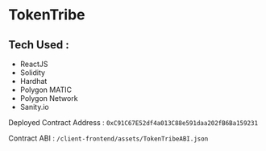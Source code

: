 # TokenTribe

## Tech Used :

- ReactJS
- Solidity
- Hardhat
- Polygon MATIC
- Polygon Network
- Sanity.io

Deployed Contract Address : `0xC91C67E52df4a013C88e591daa202fB6Ba159231`

Contract ABI : `/client-frontend/assets/TokenTribeABI.json`
